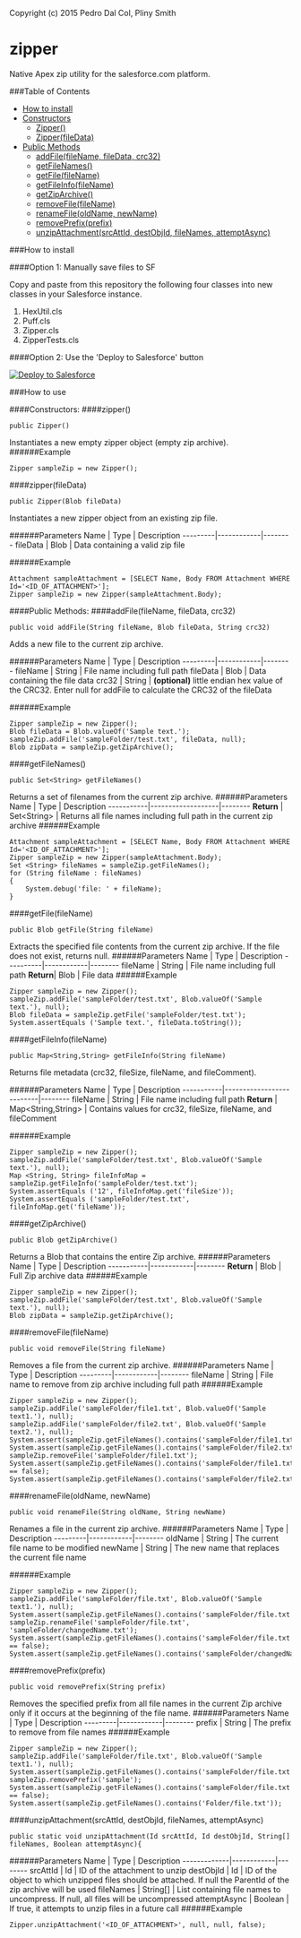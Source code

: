 Copyright (c) 2015 Pedro Dal Col, Pliny Smith

# zipper
Native Apex zip utility for the salesforce.com platform.

###Table of Contents
* [How to install](#how-to-install)
* [Constructors](#constructors)
    * [Zipper()](#zipper-1)
    * [Zipper(fileData)](#zipperfiledata)
* [Public Methods](#public-methods)
    * [addFile(fileName, fileData, crc32)](#addfilefilename-filedata-crc32)
    * [getFileNames()](#getfilenames)
    * [getFile(fileName)](#getfilefilename)
  	* [getFileInfo(fileName)](#getfileinfofilename)
    * [getZipArchive()](#getziparchive)
    * [removeFile(fileName)](#removefilefilename)
    * [renameFile(oldName, newName)](#renamefileoldname-newname)
    * [removePrefix(prefix)](#removeprefixprefix)
    * [unzipAttachment(srcAttId, destObjId, fileNames, attemptAsync)](#unzipattachmentsrcattid-destobjid-filenames-attemptasync)


###How to install

####Option 1: Manually save files to SF

Copy and paste from this repository the following four classes into new classes in your Salesforce instance. 

1. HexUtil.cls
2. Puff.cls
3. Zipper.cls
4. ZipperTests.cls 

<!--
####Option 2: Install from Unmanaged Package

Follow this link to install the latest package:
[link]
-->
####Option 2: Use the 'Deploy to Salesforce' button

<a href="https://githubsfdeploy.herokuapp.com?owner=pdalcol&repo=Zipper">
  <img alt="Deploy to Salesforce"
       src="https://raw.githubusercontent.com/afawcett/githubsfdeploy/master/src/main/webapp/resources/img/deploy.png">
</a>

###How to use

####Constructors:
####zipper()
```Apex
public Zipper()
```
Instantiates a new empty zipper object (empty zip archive).
######Example
```Apex
Zipper sampleZip = new Zipper();
```

####zipper(fileData)
```Apex
public Zipper(Blob fileData)
```
Instantiates a new zipper object from an existing zip file.

######Parameters
Name     | Type       | Description
---------|------------|--------
fileData | Blob       | Data containing a valid zip file

######Example
```Apex
Attachment sampleAttachment = [SELECT Name, Body FROM Attachment WHERE Id='<ID_OF_ATTACHMENT>'];
Zipper sampleZip = new Zipper(sampleAttachment.Body);
```
####Public Methods:
####addFile(fileName, fileData, crc32)
```Apex
public void addFile(String fileName, Blob fileData, String crc32)
```
Adds a new file to the current zip archive.

######Parameters
Name     | Type       | Description
---------|------------|--------
fileName | String     | File name including full path
fileData | Blob       | Data containing the file data
crc32    | String     | **(optional)** little endian hex value of the CRC32.  Enter null for addFile to calculate the CRC32 of the fileData

######Example
```Apex
Zipper sampleZip = new Zipper();
Blob fileData = Blob.valueOf('Sample text.');
sampleZip.addFile('sampleFolder/test.txt', fileData, null);
Blob zipData = sampleZip.getZipArchive();
```


####getFileNames()
```Apex
public Set<String> getFileNames()
```
Returns a set of filenames from the current zip archive.
######Parameters
Name       | Type              | Description
-----------|-------------------|--------
**Return** | Set&lt;String&gt; | Returns all file names including full path in the current zip archive
######Example
```Apex
Attachment sampleAttachment = [SELECT Name, Body FROM Attachment WHERE Id='<ID_OF_ATTACHMENT>'];
Zipper sampleZip = new Zipper(sampleAttachment.Body);
Set <String> fileNames = sampleZip.getFileNames();
for (String fileName : fileNames)
{
    System.debug('file: ' + fileName);
}
```

####getFile(fileName)
```Apex
public Blob getFile(String fileName)

```
Extracts the specified file contents from the current zip archive.  If the file does not exist, returns null.
######Parameters
Name      | Type       | Description
----------|------------|--------
fileName  | String     | File name including full path
**Return**| Blob       | File data
######Example
```Apex
Zipper sampleZip = new Zipper();
sampleZip.addFile('sampleFolder/test.txt', Blob.valueOf('Sample text.'), null);
Blob fileData = sampleZip.getFile('sampleFolder/test.txt');
System.assertEquals ('Sample text.', fileData.toString());
```

####getFileInfo(fileName)
```Apex
public Map<String,String> getFileInfo(String fileName)
```
Returns file metadata (crc32, fileSize, fileName, and fileComment).

######Parameters
Name       |    Type                  | Description
-----------|--------------------------|--------
fileName   | String                   | File name including full path
**Return** | Map&lt;String,String&gt; | Contains values for crc32, fileSize, fileName, and fileComment

######Example
```Apex
Zipper sampleZip = new Zipper();
sampleZip.addFile('sampleFolder/test.txt', Blob.valueOf('Sample text.'), null);
Map <String, String> fileInfoMap = sampleZip.getFileInfo('sampleFolder/test.txt');
System.assertEquals ('12', fileInfoMap.get('fileSize'));
System.assertEquals ('sampleFolder/test.txt', fileInfoMap.get('fileName'));
```

####getZipArchive()
```Apex
public Blob getZipArchive()
```
Returns a Blob that contains the entire Zip archive.
######Parameters
Name       | Type       | Description
-----------|------------|--------
**Return** | Blob       | Full Zip archive data
######Example
```Apex
Zipper sampleZip = new Zipper();
sampleZip.addFile('sampleFolder/test.txt', Blob.valueOf('Sample text.'), null);
Blob zipData = sampleZip.getZipArchive();
```

####removeFile(fileName)
```Apex
public void removeFile(String fileName)
```
Removes a file from the current zip archive.
######Parameters
Name     | Type       | Description
---------|------------|--------
fileName | String     | File name to remove from zip archive including full path
######Example
```Apex
Zipper sampleZip = new Zipper();
sampleZip.addFile('sampleFolder/file1.txt', Blob.valueOf('Sample text1.'), null);
sampleZip.addFile('sampleFolder/file2.txt', Blob.valueOf('Sample text2.'), null);
System.assert(sampleZip.getFileNames().contains('sampleFolder/file1.txt'));
System.assert(sampleZip.getFileNames().contains('sampleFolder/file2.txt'));
sampleZip.removeFile('sampleFolder/file1.txt');
System.assert(sampleZip.getFileNames().contains('sampleFolder/file1.txt') == false);
System.assert(sampleZip.getFileNames().contains('sampleFolder/file2.txt'));
```


####renameFile(oldName, newName)
```Apex
public void renameFile(String oldName, String newName)
```
Renames a file in the current zip archive.
######Parameters
Name     | Type       | Description
---------|------------|--------
oldName  | String     | The current file name to be modified
newName  | String     | The new name that replaces the current file name

######Example
```Apex
Zipper sampleZip = new Zipper();
sampleZip.addFile('sampleFolder/file.txt', Blob.valueOf('Sample text1.'), null);
System.assert(sampleZip.getFileNames().contains('sampleFolder/file.txt'));
sampleZip.renameFile('sampleFolder/file.txt', 'sampleFolder/changedName.txt');
System.assert(sampleZip.getFileNames().contains('sampleFolder/file.txt') == false);
System.assert(sampleZip.getFileNames().contains('sampleFolder/changedName.txt'));
```


####removePrefix(prefix)
```Apex
public void removePrefix(String prefix)

```
Removes the specified prefix from all file names in the current Zip archive only if it occurs at the beginning of the file name.
######Parameters
Name     | Type       | Description
---------|------------|--------
prefix   | String     | The prefix to remove from file names
######Example
```Apex
Zipper sampleZip = new Zipper();
sampleZip.addFile('sampleFolder/file.txt', Blob.valueOf('Sample text1.'), null);
System.assert(sampleZip.getFileNames().contains('sampleFolder/file.txt'));
sampleZip.removePrefix('sample');
System.assert(sampleZip.getFileNames().contains('sampleFolder/file.txt') == false);
System.assert(sampleZip.getFileNames().contains('Folder/file.txt'));
```


####unzipAttachment(srcAttId, destObjId, fileNames, attemptAsync)
```Apex
public static void unzipAttachment(Id srcAttId, Id destObjId, String[] fileNames, Boolean attemptAsync){

```
######Parameters
Name         | Type       | Description
-------------|------------|--------
srcAttId     | Id         | ID of the attachment to unzip 
destObjId    | Id         | ID of the object to which unzipped files should be attached. If null the ParentId of the zip archive will be used
fileNames    | String[]   | List containing file names to uncompress.  If null, all files will be uncompressed
attemptAsync | Boolean    | If true, it attempts to unzip files in a future call
######Example
```Apex
Zipper.unzipAttachment('<ID_OF_ATTACHMENT>', null, null, false);
```


<!--###FAQ-->

